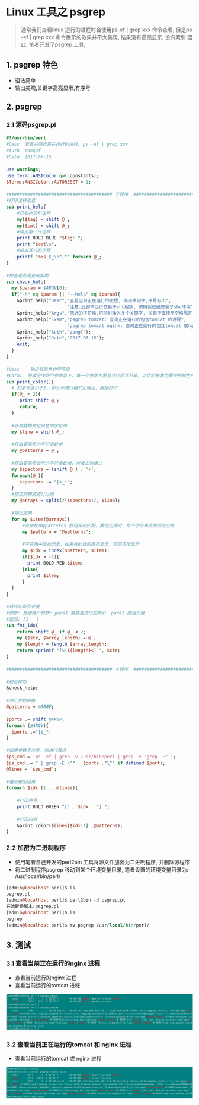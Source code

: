 # Linux 工具之 psgrep 
> 通常我们查看linux 运行的进程时会使用ps-ef | grep xxx 命令查看, 但是ps -ef | grep xxx 命令展示的效果并不太美观, 结果没有高亮显示, 没有索引.因此, 笔者开发了psgrep 工具, 

## 1. psgrep 特色
* 语法简单
* 输出美观,关键字高亮显示,有序号

## 2. psgrep 

### 2.1 源码psgrep.pl

```perl
#!/usr/bin/perl
#Desc  查看并筛选正在运行的进程, ps -ef | grep xxx
#Auth  zonggf
#Date  2017-07-15

use warnings;
use Term::ANSIColor qw(:constants);
$Term::ANSIColor::AUTORESET = 1;

######################################## 子程序  ########################################
#打印注释信息
sub print_help{
    #获取标签和注释
    my($tag) = shift @_;
    my($cmt) = shift @_;
    #输出第一行注释
    print BOLD BLUE "$tag: ";
    print "$cmt\n";
    #输出其它的注释
    printf "%5s $_\n","" foreach @_;
}

#检查是否是查询帮助
sub check_help{
  my $param = $ARGV[0];
  if("-h" eq $param || "--help" eq $param){
    &print_help("Desc","查看当前正在运行的进程, 高亮关键字,序号标出",
                       "注意:此脚本运行依赖于shc程序, 请确保已经安装了shc环境",);
    &print_help("Args","筛选的字符串,可同时输入多个关键字, 关键字直接用空格隔开, 多个关键字直接为或的关系",);
    &print_help("Exam","psgrep tomcat: 查询正在运行的包含tomcat 的进程",
                       "psgrep tomcat nginx: 查询正在运行的包含tomcat 或nginx 的进程");
    &print_help("Auth","zongf");
    &print_help("Date","2017-07-15");
    exit;
  }
}

#desc    输出有颜色的字符串
#para1  接收至少两个参数以上，第一个参数为要格式化的字符串，之后的参数为要使用颜色的字符串
sub print_color(){
  # 如果长度小于2, 那么不进行格式化输出，直接打印
  if(@_ < 2){
     print shift @_;
     return;
  }

  #获取要格式化颜色的字符串
  my $line = shift @_;

  #获取要高亮的字符串数组
  my @patterns = @_;

  #获取要高亮显示的字符串数组，拼接正则模式
  my $spectors = (shift @_) . '+';
  foreach(@_){
     $spectors .= "|$_+";
  }
  #按正则模式进行分组
  my @arrays = split(/($spectors)/, $line);

  #输出结果
  for my $item(@arrays){
      #直接使用@patterns 数组反向匹配，数组内插时，每个字符串直接会有空格
      my $pattern = "@patterns";
      
      #字符串中查找元素，如果有的话则高亮显示，否则正常显示
      my $idx = index($pattern, $item);
      if($idx > -1){
        print BOLD RED $item;
      }else{
        print $item;
      }   
  }
}

#格式化索引长度
#参数: 接收两个参数: para1 需要格式化的索引  para2 数组长度
#返回: [1   ]
sub fmt_idx{
    return shift @_ if @_ < 2;
    my ($str, $array_length) = @_;
    my $length = length $array_length;
    return sprintf "[%-${length}s] ", $str;
} 

######################################## 主程序  ########################################

#校验帮助
&check_help;

#进行参数拼接
@patterns = @ARGV;

$ports .= shift @ARGV;
foreach (@ARGV){
  $ports .="|$_";
}

#如果参数不为空，则进行筛选
$ps_cmd = 'ps -ef | grep -v /usr/bin/perl | grep -v "grep -E" ';
$ps_cmd .= " | grep -E \"" . $ports ."\"" if defined $ports;
@lines = `$ps_cmd`;

#遍历输出结果
foreach $idx (1 .. @lines){
    
    #打印序号
    print BOLD GREEN "[" . $idx . "] ";

    #打印内容
    &print_color($lines[$idx-1] ,@patterns);
}


```

### 2.2 加密为二进制程序
* 使用笔者自己开发的perl2bin 工具将源文件加密为二进制程序, 并删除源程序
* 将二进制程序psgrep 移动到某个环境变量目录, 笔者设置的环境变量目录为: /usr/local/bin/perl/

```perl
[admin@localhost perl]$ ls
psgrep.pl
[admin@localhost perl]$ perl2bin -d psgrep.pl 
开始转换脚本:psgrep.pl
[admin@localhost perl]$ ls
psgrep
[admin@localhost perl]$ mv psgrep /usr/local/bin/perl/
```

## 3. 测试

### 3.1 查看当前正在运行的nginx 进程
* 查看当前运行的nginx 进程
* 查看当前运行的tomcat 进程

![](/assets/perl_2017-07-15_100047.png)


### 3.2 查看当前正在运行的tomcat 和 nginx 进程
* 查看当前运行的tomcat 或 nginx 进程

![](/assets/perl_2017-07-15_100113.png)









